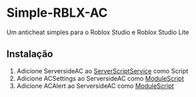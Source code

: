 # Simple-RBLX-AC
Um anticheat simples para o Roblox Studio e Roblox Studio Lite

## Instalação
1. Adicione ServersideAC ao [ServerScriptService](https://create.roblox.com/docs/pt-br/reference/engine/classes/ServerScriptService) como Script
2. Adicione ACSettings ao ServersideAC como [ModuleScript](https://create.roblox.com/docs/reference/engine/classes/ModuleScript)
3. Adicione ACAlert ao ServersideAC como [ModuleScript](https://create.roblox.com/docs/reference/engine/classes/ModuleScript)
